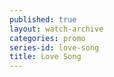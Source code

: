 ```yaml
---
published: true
layout: watch-archive
categories: promo
series-id: love-song
title: Love Song
---
```

